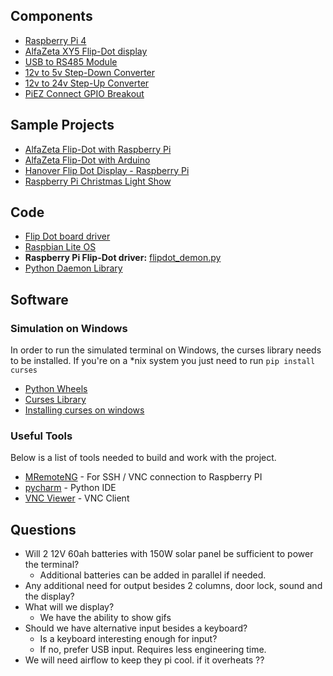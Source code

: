 ## Components

- [Raspberry Pi 4](https://www.raspberrypi.org/products/raspberry-pi-4-model-b/specifications/)
- [AlfaZeta XY5 Flip-Dot display](https://flipdots.com/en/products-services/flip-dot-boards-xy5/)
- [USB to RS485 Module](https://www.amazon.com/JBtek-Converter-Adapter-ch340T-Supported/dp/B00NKAJGZM/ref=sr_1_3?keywords=USB+to+RS485&qid=1562355433&s=gateway&sr=8-3)
- [12v to 5v Step-Down Converter](https://www.amazon.com/Converter-DROK-Regulator-Inverter-Transformer/dp/B01NALDSJ0/ref=sr_1_6?keywords=12+volt+to+5+volt+power+regulator&qid=1562112182&s=gateway&sr=8-6)
- [12v to 24v Step-Up Converter](https://www.amazon.com/Converter-Regulator-Reducer-Waterproof-SupplyTransformer/dp/B0756W6V4F/ref=sr_1_13?keywords=12v+to+24v+dc+step+up+converter&qid=1562356872&s=gateway&sr=8-13)
- [PiEZ Connect GPIO Breakout](https://www.adafruit.com/product/2711)

## Sample Projects

- [AlfaZeta Flip-Dot with Raspberry Pi](https://www.instructables.com/id/Howto-Flipdot-With-a-Raspi/)
- [AlfaZeta Flip-Dot with Arduino](https://create.arduino.cc/projecthub/iizukak/flip-dot-clock-3dd850)
- [Hanover Flip Dot Display - Raspberry Pi](https://engineer.john-whittington.co.uk/2017/11/adventures-flippy-flip-dot-display/)
- [Raspberry Pi Christmas Light Show](https://www.youtube.com/watch?v=uBKYJW1PBSI)

## Code
- [Flip Dot board driver](https://github.com/dcreemer/flipdot)
- [Raspbian Lite OS](https://www.raspberrypi.org/downloads/raspbian/)
- **Raspberry Pi Flip-Dot driver:** [flipdot_demon.py](https://github.com/vwyf/vwyf_door_sensor/blob/2a281e274d4d14e7d020158d55fd5dc94bfccd13/flipdot_demon.py)
- [Python Daemon Library](https://www.python.org/dev/peps/pep-3143/)

## Software 

### Simulation on Windows

In order to run the simulated terminal on Windows, the curses library needs to be installed. 
If you're on a *nix system you just need to run `pip install curses`
  - [Python Wheels](https://pythonwheels.com/)
  - [Curses Library](https://www.lfd.uci.edu/~gohlke/pythonlibs/)
  - [Installing curses on windows](https://stackoverflow.com/questions/32417379/what-is-needed-for-curses-in-python-3-4-on-windows7)

### Useful Tools

Below is a list of tools needed to build and work with the project.
- [MRemoteNG](https://mremoteng.org/) - For SSH / VNC connection to Raspberry PI
- [pycharm](https://www.jetbrains.com/pycharm/) - Python IDE
- [VNC Viewer](https://www.realvnc.com/en/connect/download/viewer/) - VNC Client

## Questions

- Will 2 12V 60ah batteries with 150W solar panel be sufficient to power the terminal?
  - Additional batteries can be added in parallel if needed. 
- Any additional need for output besides 2 columns, door lock, sound and the display?
- What will we display? 
  - We have the ability to show gifs
- Should we have alternative input besides a keyboard?
  - Is a keyboard interesting enough for input?
  - If no, prefer USB input. Requires less engineering time.
- We will need airflow to keep they pi cool. if it overheats ??

 


